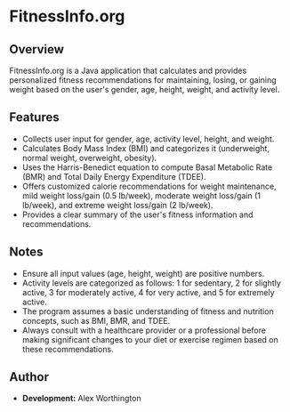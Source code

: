 # FitnessInfo.org

## Overview

FitnessInfo.org is a Java application that calculates and provides personalized fitness recommendations for maintaining, losing, or gaining weight based on the user's gender, age, height, weight, and activity level.

## Features

- Collects user input for gender, age, activity level, height, and weight.
- Calculates Body Mass Index (BMI) and categorizes it (underweight, normal weight, overweight, obesity).
- Uses the Harris-Benedict equation to compute Basal Metabolic Rate (BMR) and Total Daily Energy Expenditure (TDEE).
- Offers customized calorie recommendations for weight maintenance, mild weight loss/gain (0.5 lb/week), moderate weight loss/gain (1 lb/week), and extreme weight loss/gain (2 lb/week).
- Provides a clear summary of the user's fitness information and recommendations.

## Notes

- Ensure all input values (age, height, weight) are positive numbers.
- Activity levels are categorized as follows: 1 for sedentary, 2 for slightly active, 3 for moderately active, 4 for very active, and 5 for extremely active.
- The program assumes a basic understanding of fitness and nutrition concepts, such as BMI, BMR, and TDEE.
- Always consult with a healthcare provider or a professional before making significant changes to your diet or exercise regimen based on these recommendations.

## Author

- **Development:** Alex Worthington

